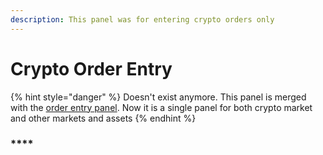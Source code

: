 ```yaml
---
description: This panel was for entering crypto orders only
---
```


# Crypto Order Entry

{% hint style="danger" %}
Doesn't exist anymore. This panel is merged with the [order entry panel](order-entry/). Now it is a single panel for both crypto market and other markets and assets
{% endhint %}



### \*\*\*\*

